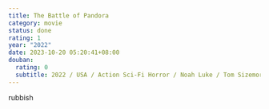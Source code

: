 ```yaml
---
title: The Battle of Pandora
category: movie
status: done
rating: 1
year: "2022"
date: 2023-10-20 05:20:41+08:00
douban:
  rating: 0
  subtitle: 2022 / USA / Action Sci-Fi Horror / Noah Luke / Tom Sizemore Azim Odeh
---
```


rubbish
